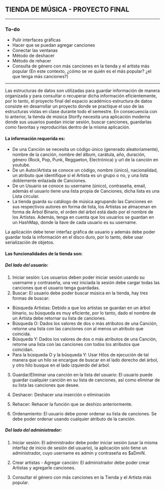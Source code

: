 ##  TIENDA DE MÚSICA - PROYECTO FINAL


------------------

### To-do

- Pulir interfaces gráficas 
- Hacer que se puedan agregar canciones
- Conectar las ventanas
- Método de deshacer
- Método de rehacer
- Consulta de género con más canciones en la tienda y el artista más popular (En este contexto, ¿cómo se ve quién es el más popular? ¿el que tenga más canciones?)


-----------------

Las estructuras de datos son utilizadas para guardar información de manera organizada y para consultar o recuperar dicha información eficientemente, por lo tanto, el proyecto final del espacio académico estructura de datos consiste en desarrollar un proyecto donde se practique el uso de las estructuras vistas en clase durante todo el semestre. En consecuencia con lo anterior, la tienda de música Storify necesita una aplicación moderna donde sus usuarios puedan iniciar sesión, buscar canciones, guardarlas como favoritas y reproducirlas dentro de la misma aplicación. 

#### La información requerida es:
- De una Canción se necesita un código único (generado aleatoriamente), nombre de la canción, nombre del álbum, carátula, año, duración, género (Rock, Pop, Punk, Reggaeton, Electrónica) y url de la canción en youtube.
- De un Autor/Artista se conoce un código, nombre (único), nacionalidad, un atributo que identifique si el Artista es un grupo o no, y una lista doblemente enlazada de Canciones.
- De un Usuario se conoce su username (único), contraseña, email, además el usuario tiene una lista propia de Canciones, dicha lista es una Lista circular.
- La tienda guarda su catálogo de música agrupando las Canciones en sus respectivos autores en forma de lista, los Artistas se almacenan en forma de Árbol Binario, el orden del árbol está dado por el nombre de los Artistas. Además, tenga en cuenta que los usuarios se guardan en un HashMap, donde la llave de cada usuario es su username. 

La aplicación debe tener interfaz gráfica de usuario y además debe poder guardar toda la información en el disco duro, por lo tanto, debe usar serialización de objetos. 

#### Las funcionalidades de la tienda son:
##### Del lado del usuario:
1.	Iniciar sesión: Los usuarios deben poder iniciar sesión usando su username y contraseña, una vez iniciada la sesión debe cargar todas las canciones que el usuario tenga guardadas.
2.	Buscar: El usuario debe poder buscar música en la tienda, hay tres formas de buscar:
 -	Búsqueda Artistas: Debido a que los artistas se guardan en un árbol binario, su búsqueda es muy eficiente, por lo tanto, dado el nombre de un Artista debe retornar su lista de canciones.
 -	Búsqueda O: Dados los valores de dos o más atributos de una Canción, retorne una lista con las canciones con al menos un atributo que coincida.
 -	Búsqueda Y: Dados los valores de dos o más atributos de una Canción, retorne una lista con las canciones con todos los atributos que coincidan.
 -	Para la búsqueda O y la búsqueda Y: Usar Hilos de ejecución de tal manera que un hilo se encargue de buscar en el lado derecho del árbol, y otro hilo busque en el lado izquierdo del árbol.
3.	Guardar/Eliminar una canción en la lista del usuario: El usuario puede guardar cualquier canción en su lista de canciones, así como eliminar de su lista las canciones que desee.
4.	Deshacer: Deshacer una inserción o eliminación
5.	Rehacer: Rehacer la función que se deshizo anteriormente.

6.	Ordenamiento: El usuario debe poner ordenar su lista de canciones. Se debe poder ordenar usando cualquier atributo de la canción.


##### Del lado del administrador:
1.	Iniciar sesión: El administrador debe poder iniciar sesión (usar la misma interfaz de inicio de sesión del usuario), la aplicación solo tiene un administrador, cuyo username es admin y contraseña es $aDmiN.

2.	Crear artistas - Agregar canción: El administrador debe poder crear Artistas y agregarle canciones. 
3.	Consultar el género con más canciones en la Tienda y el Artista más popular.
